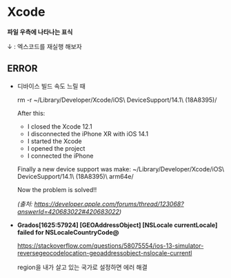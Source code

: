 # Xcode

**파일 우측에 나타나는 표식**

↓ : 엑스코드를 재실행 해보자

## ERROR

- 디바이스 빌드 속도 느릴 때

  rm -r ~/Library/Developer/Xcode/iOS\ DeviceSupport/14.1\ \(18A8395\)/

  After this:

  -  I closed the Xcode 12.1
  -  I disconnected the iPhone XR with iOS 14.1
  -  I started the Xcode
  -  I opened the project
  -  I connected the iPhone

  Finally a new device support was make:
  ~/Library/Developer/Xcode/iOS\ DeviceSupport/14.1\ \(18A8395\)\ arm64e/

  Now the problem is solved!!

  *(출처: https://developer.apple.com/forums/thread/123068?answerId=420683022#420683022)*

- **Grados[1625:57924] [GEOAddressObject] [NSLocale currentLocale] failed for NSLocaleCountryCode@**

  https://stackoverflow.com/questions/58075554/ios-13-simulator-reversegeocodelocation-geoaddressobject-nslocale-currentl

  region을 내가 살고 있는 국가로 설정하면 에러 해결